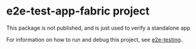 # e2e-test-app-fabric project

This package is not published, and is just used to verify a standalone app

For information on how to run and debug this project, see [e2e-testing](https://github.com/microsoft/react-native-windows/wiki/E2E-Testing-(Fabric)).